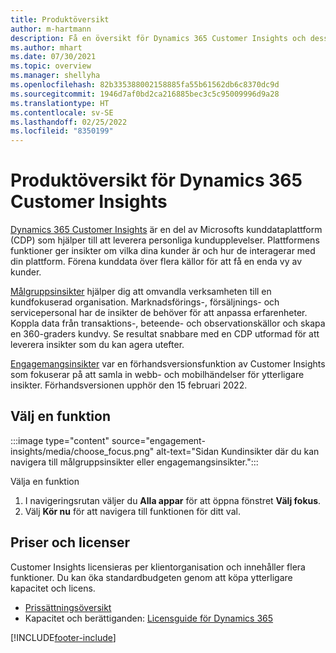```yaml
---
title: Produktöversikt
author: m-hartmann
description: Få en översikt för Dynamics 365 Customer Insights och dess möjligheter.
ms.author: mhart
ms.date: 07/30/2021
ms.topic: overview
ms.manager: shellyha
ms.openlocfilehash: 82b335388002158885fa55b61562db6c8370dc9d
ms.sourcegitcommit: 1946d7af0bd2ca216885bec3c5c95009996d9a28
ms.translationtype: HT
ms.contentlocale: sv-SE
ms.lasthandoff: 02/25/2022
ms.locfileid: "8350199"
---
```

# <a name="product-overview-for-dynamics-365-customer-insights"></a>Produktöversikt för Dynamics 365 Customer Insights

[Dynamics 365 Customer Insights](https://dynamics.microsoft.com/ai/customer-insights/) är en del av Microsofts kunddataplattform (CDP) som hjälper till att leverera personliga kundupplevelser. Plattformens funktioner ger insikter om vilka dina kunder är och hur de interagerar med din plattform. Förena kunddata över flera källor för att få en enda vy av kunder.

[Målgruppsinsikter](audience-insights/overview.md) hjälper dig att omvandla verksamheten till en kundfokuserad organisation. Marknadsförings-, försäljnings- och servicepersonal har de insikter de behöver för att anpassa erfarenheter. Koppla data från transaktions-, beteende- och observationskällor och skapa en 360-graders kundvy. Se resultat snabbare med en CDP utformad för att leverera insikter som du kan agera utefter. 

[Engagemangsinsikter](engagement-insights/overview.md) var en förhandsversionsfunktion av Customer Insights som fokuserar på att samla in webb- och mobilhändelser för ytterligare insikter. Förhandsversionen upphör den 15 februari 2022.
 
## <a name="choose-a-capability"></a>Välj en funktion

:::image type="content" source="engagement-insights/media/choose_focus.png" alt-text="Sidan Kundinsikter där du kan navigera till målgruppsinsikter eller engagemangsinsikter.":::

Välja en funktion

1. I navigeringsrutan väljer du **Alla appar** för att öppna fönstret **Välj fokus**.
1. Välj **Kör nu** för att navigera till funktionen för ditt val.

## <a name="pricing-and-licensing"></a>Priser och licenser

Customer Insights licensieras per klientorganisation och innehåller flera funktioner. Du kan öka standardbudgeten genom att köpa ytterligare kapacitet och licens. 
- [Prissättningsöversikt](https://dynamics.microsoft.com/ai/customer-insights/pricing/)
- Kapacitet och berättiganden: [Licensguide för Dynamics 365](https://go.microsoft.com/fwlink/?LinkId=866544)

[!INCLUDE[footer-include](includes/footer-banner.md)]